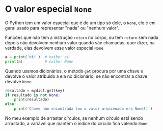 # O valor especial `None`

O Python tem um valor especial que é de um tipo só dele, o `None`, ele é em geral usado para representar "nada" ou "nenhum valor".

Funções que não tem a instrução `return` no corpo, ou tem `return` sem nada depois não devolvem nenhum valor quando são chamadas, quer dizer, na verdade, elas devolvem esse valor especial `None`.


```python
a = print('oi!')  # exibe: oi
print(a)          # exibe: None
```

Quando usamos dicionários, o método `get` procura por uma chave e devolve o valor atribuido a ela no dicionário, se não encontrar a chave devolve `None`.

```python
resultado = mydict.get(key)
if resultado is not None:
    print(resultado)
else:
    print('Chave não encontrada (ou o valor armazenado era None!)')
```

No meu exemplo de arrastar círculos, se nenhum círculo está sendo arrastado, a variável que mantém o índice do círculo fica valendo `None`.
